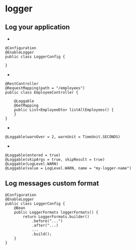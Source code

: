 # logger

## Log your application

* 


    @Configuration
    @EnableLogger
    public class LoggerConfig {
    
    }
     
* 


    @RestController
    @RequestMapping(path = "/employees")
    public class EmployeeController {
    	
    	@Loggable
    	@GetMapping
    	public List<EmployeeDto> listAllEmployees() {
    	}
    }
    
*

    
    @Loggable(warnOver = 2, warnUnit = TimeUnit.SECONDS)


*


    @Loggable(entered = true)
    @Loggable(skipArgs = true, skipResult = true)
    @Loggable(LogLevel.WARN)
    @Loggable(value = LogLevel.WARN, name = "my-logger-name")
    
## Log messages custom format

    @Configuration
    @EnableLogger
    public class LoggerConfig {
    	@Bean
    	public LoggerFormats loggerFormats() {
    		return LoggerFormats.builder()
    			.before("...")
    			.after("...)
    			...
    			.build();
    	}
    }
